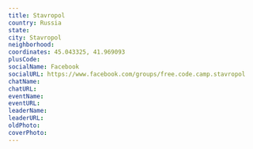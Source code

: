 ```yaml
---
title: Stavropol
country: Russia
state: 
city: Stavropol
neighborhood: 
coordinates: 45.043325, 41.969093
plusCode:
socialName: Facebook
socialURL: https://www.facebook.com/groups/free.code.camp.stavropol
chatName:
chatURL:
eventName:
eventURL:
leaderName:
leaderURL:
oldPhoto: 
coverPhoto:
---
```

